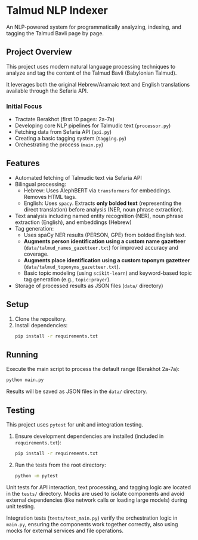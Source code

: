 # Talmud NLP Indexer

An NLP-powered system for programmatically analyzing, indexing, and tagging the Talmud Bavli page by page.

## Project Overview

This project uses modern natural language processing techniques to analyze and tag the content of the Talmud Bavli (Babylonian Talmud). 

It leverages both the original Hebrew/Aramaic text and English translations available through the Sefaria API.

### Initial Focus
- Tractate Berakhot (first 10 pages: 2a-7a)
- Developing core NLP pipelines for Talmudic text (`processor.py`)
- Fetching data from Sefaria API (`api.py`)
- Creating a basic tagging system (`tagging.py`)
- Orchestrating the process (`main.py`)

## Features

- Automated fetching of Talmudic text via Sefaria API
- Bilingual processing:
  - Hebrew: Uses AlephBERT via `transformers` for embeddings. Removes HTML tags.
  - English: Uses `spacy`. Extracts **only bolded text** (representing the direct translation) before analysis (NER, noun phrase extraction).
- Text analysis including named entity recognition (NER), noun phrase extraction (English), and embeddings (Hebrew)
- Tag generation:
  - Uses spaCy NER results (PERSON, GPE) from bolded English text.
  - **Augments person identification using a custom name gazetteer** (`data/talmud_names_gazetteer.txt`) for improved accuracy and coverage.
  - **Augments place identification using a custom toponym gazetteer** (`data/talmud_toponyms_gazetteer.txt`).
  - Basic topic modeling (using `scikit-learn`) and keyword-based topic tag generation (e.g., `topic:prayer`).
- Storage of processed results as JSON files (`data/` directory)

## Setup

1.  Clone the repository.
2.  Install dependencies:
    ```bash
    pip install -r requirements.txt
    ```

## Running

Execute the main script to process the default range (Berakhot 2a-7a):

```bash
python main.py
```

Results will be saved as JSON files in the `data/` directory.

## Testing

This project uses `pytest` for unit and integration testing.

1.  Ensure development dependencies are installed (included in `requirements.txt`):
    ```bash
    pip install -r requirements.txt 
    ```
2.  Run the tests from the root directory:
    ```bash
    python -m pytest
    ```

Unit tests for API interaction, text processing, and tagging logic are located in the `tests/` directory. Mocks are used to isolate components and avoid external dependencies (like network calls or loading large models) during unit testing.

Integration tests (`tests/test_main.py`) verify the orchestration logic in `main.py`, ensuring the components work together correctly, also using mocks for external services and file operations.
